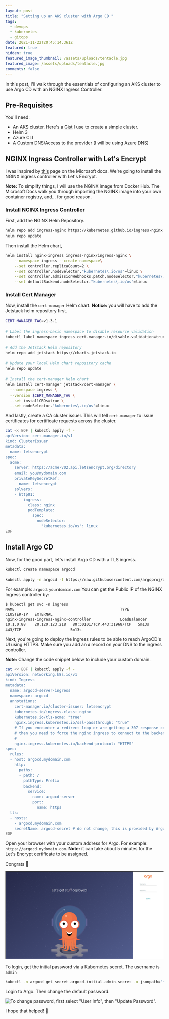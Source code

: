 ```yaml
---
layout: post
title: "Setting up an AKS cluster with Argo CD "
tags:
  - devops
  - kubernetes
  - gitops
date: 2021-11-22T20:45:14.361Z
featured: true
hidden: true
featured_image_thumbnail: /assets/uploads/tentacle.jpg
featured_image: /assets/uploads/tentacle.jpg
comments: false
---
```

In this post, I'll walk through the essentials of configuring an AKS cluster to use Argo CD with an NGINX Ingress Controller. 

<!--more--> 

## Pre-Requisites

You'll need:

* An AKS cluster. Here's a [Gist](https://gist.github.com/fgauna12/a87ee3c4ec0726a186dd32ad25c56daf) I use to create a simple cluster.
* Helm 3
* Azure CLI
* A Custom DNS/Access to the provider (I will be using Azure DNS)

## NGINX Ingress Controller with Let's Encrypt

I was inspired by [this](https://docs.microsoft.com/en-us/azure/aks/ingress-tls) page on the Microsoft docs. We're going to install the NGINX ingress controller with Let's Encrypt.

**Note:** To simplify things, I will use the NGINX image from Docker Hub. The Microsoft Docs walk you through importing the NGINX image into your own container registry, and... for good reason.

### Install NGINX Ingress Controller

First, add the NGINX Helm Repository.

```bash
helm repo add ingress-nginx https://kubernetes.github.io/ingress-nginx
helm repo update
```

Then install the Helm chart, 

```bash
helm install nginx-ingress ingress-nginx/ingress-nginx \
    --namespace ingress --create-namespace\
    --set controller.replicaCount=2 \
    --set controller.nodeSelector."kubernetes\.io/os"=linux \
    --set controller.admissionWebhooks.patch.nodeSelector."kubernetes\.io/os"=linux \
    --set defaultBackend.nodeSelector."kubernetes\.io/os"=linux
```

### Install Cert Manager

Now, install the `cert-manager` Helm chart. **Notice:** you will have to add the Jetstack helm repository first.

```bash
CERT_MANAGER_TAG=v1.3.1

# Label the ingress-basic namespace to disable resource validation
kubectl label namespace ingress cert-manager.io/disable-validation=true

# Add the Jetstack Helm repository
helm repo add jetstack https://charts.jetstack.io

# Update your local Helm chart repository cache
helm repo update

# Install the cert-manager Helm chart
helm install cert-manager jetstack/cert-manager \
  --namespace ingress \
  --version $CERT_MANAGER_TAG \
  --set installCRDs=true \
  --set nodeSelector."kubernetes\.io/os"=linux
```

And lastly, create a CA cluster issuer. This will tell `cert-manager` to issue certificates for certificate requests across the cluster.

```bash
cat << EOF | kubectl apply -f -
apiVersion: cert-manager.io/v1
kind: ClusterIssuer
metadata:
  name: letsencrypt
spec:
  acme:
    server: https://acme-v02.api.letsencrypt.org/directory
    email: you@mydomain.com
    privateKeySecretRef:
      name: letsencrypt
    solvers:
    - http01:
        ingress:
          class: nginx
          podTemplate:
            spec:
              nodeSelector:
                "kubernetes.io/os": linux
EOF
```

## Install Argo CD

Now, for the good part, let's install Argo CD with a TLS ingress.

```bash
kubectl create namespace argocd

kubectl apply -n argocd -f https://raw.githubusercontent.com/argoproj/argo-cd/stable/manifests/install.yaml
```

For example: `argocd.yourdomain.com`
You can get the Public IP of the NGINX Ingress controller by:

```shell
$ kubectl get svc -n ingress
NAME                                               TYPE           CLUSTER-IP   EXTERNAL
nginx-ingress-ingress-nginx-controller             LoadBalancer   10.1.0.88    20.120.123.218   80:30101/TCP,443:31968/TCP   5m13s         443/TCP                      5m13s
```

Next, you're going to deploy the Ingress rules to be able to reach ArgoCD's UI using HTTPS.
Make sure you add an `A` record on your DNS to the ingress controller.

**Note:** Change the code snippet below to include your custom domain.

```bash
cat << EOF | kubectl apply -f -
apiVersion: networking.k8s.io/v1
kind: Ingress
metadata:
  name: argocd-server-ingress
  namespace: argocd
  annotations:
    cert-manager.io/cluster-issuer: letsencrypt
    kubernetes.io/ingress.class: nginx
    kubernetes.io/tls-acme: "true"
    nginx.ingress.kubernetes.io/ssl-passthrough: "true"
    # If you encounter a redirect loop or are getting a 307 response code
    # then you need to force the nginx ingress to connect to the backend using HTTPS.
    #
    nginx.ingress.kubernetes.io/backend-protocol: "HTTPS"
spec:
  rules:
  - host: argocd.mydomain.com
    http:
      paths:
      - path: /
        pathType: Prefix
        backend:
          service:
            name: argocd-server
            port:
              name: https
  tls:
  - hosts:
    - argocd.mydomain.com
    secretName: argocd-secret # do not change, this is provided by Argo CD
EOF
```

Open your browser with your custom address for Argo. For example: `https://argocd.mydomain.com`. 
**Note:** it can take about 5 minutes for the Let's Encrypt certificate to be assigned.

Congrats 🎉

![Argo Login Example](/assets/uploads/2021-11-22_16-04-38.png "Argo Login Example")

To login, get the initial password via a Kubernetes secret. The username is `admin`

```bash
kubectl -n argocd get secret argocd-initial-admin-secret -o jsonpath="{.data.password}" | base64 -d
```

Login to Argo. Then change the default password.

![To change password, first select "User Info", then "Update Password".](/assets/uploads/2021-11-22_16-11-01.gif "How to change password in ArgoCD")

I hope that helped! 🎊